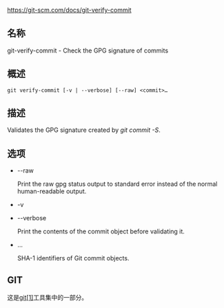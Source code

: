 https://git-scm.com/docs/git-verify-commit

## 名称

git-verify-commit - Check the GPG signature of commits

## 概述

```
git verify-commit [-v | --verbose] [--raw] <commit>…
```

## 描述

Validates the GPG signature created by *git commit -S*.

## 选项

- --raw

  Print the raw gpg status output to standard error instead of the normal human-readable output.

- -v

- --verbose

  Print the contents of the commit object before validating it.

- <commit>…

  SHA-1 identifiers of Git commit objects.

## GIT

  这是[git[1]](../../Git)工具集中的一部分。